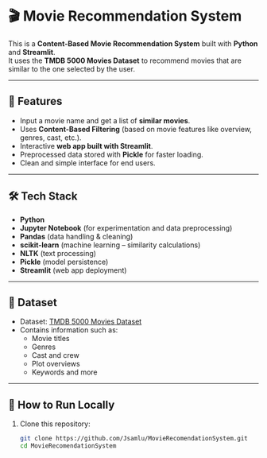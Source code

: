 # 🎬 Movie Recommendation System

This is a **Content-Based Movie Recommendation System** built with **Python** and **Streamlit**.  
It uses the **TMDB 5000 Movies Dataset** to recommend movies that are similar to the one selected by the user.

---

## 📌 Features
- Input a movie name and get a list of **similar movies**.
- Uses **Content-Based Filtering** (based on movie features like overview, genres, cast, etc.).
- Interactive **web app built with Streamlit**.
- Preprocessed data stored with **Pickle** for faster loading.
- Clean and simple interface for end users.

---

## 🛠️ Tech Stack
- **Python**
- **Jupyter Notebook** (for experimentation and data preprocessing)
- **Pandas** (data handling & cleaning)
- **scikit-learn** (machine learning – similarity calculations)
- **NLTK** (text processing)
- **Pickle** (model persistence)
- **Streamlit** (web app deployment)

---

## 📂 Dataset
- Dataset: [TMDB 5000 Movies Dataset](https://www.kaggle.com/datasets/tmdb/tmdb-movie-metadata)
- Contains information such as:
  - Movie titles
  - Genres
  - Cast and crew
  - Plot overviews
  - Keywords and more

---

## 🚀 How to Run Locally
1. Clone this repository:
   ```bash
   git clone https://github.com/Jsamlu/MovieRecomendationSystem.git
   cd MovieRecomendationSystem

